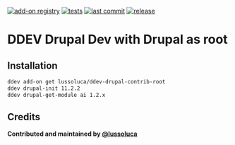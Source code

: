 [![add-on registry](https://img.shields.io/badge/DDEV-Add--on_Registry-blue)](https://addons.ddev.com)
[![tests](https://github.com/lussoluca/ddev-drupal-ai-dev/actions/workflows/tests.yml/badge.svg?branch=main)](https://github.com/lussoluca/ddev-drupal-contrib-root/actions/workflows/tests.yml?query=branch%3Amain)
[![last commit](https://img.shields.io/github/last-commit/lussoluca/ddev-drupal-contrib-root)](https://github.com/lussoluca/ddev-drupal-contrib-root/commits)
[![release](https://img.shields.io/github/v/release/lussoluca/ddev-drupal-ai-dev)](https://github.com/lussoluca/ddev-drupal-contrib-root/releases/latest)

# DDEV Drupal Dev with Drupal as root

## Installation

```bash
ddev add-on get lussoluca/ddev-drupal-contrib-root
ddev drupal-init 11.2.2
ddev drupal-get-module ai 1.2.x
```

## Credits

**Contributed and maintained by [@lussoluca](https://github.com/lussoluca)**
